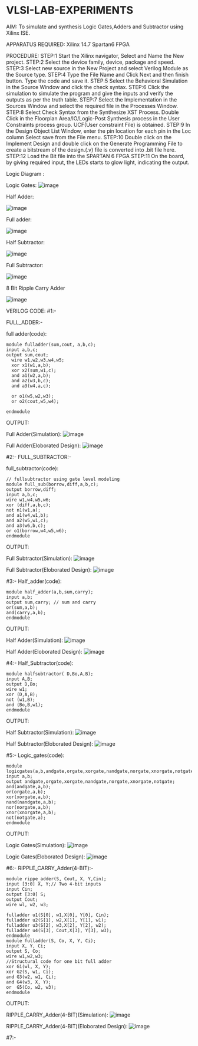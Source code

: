 # VLSI-LAB-EXPERIMENTS
AIM: To simulate and synthesis Logic Gates,Adders and Subtractor using Xilinx ISE.

APPARATUS REQUIRED: Xilinx 14.7 Spartan6 FPGA

PROCEDURE: STEP:1 Start the Xilinx navigator, Select and Name the New project. STEP:2 Select the device family, device, package and speed. STEP:3 Select new source in the New Project and select Verilog Module as the Source type. STEP:4 Type the File Name and Click Next and then finish button. Type the code and save it. STEP:5 Select the Behavioral Simulation in the Source Window and click the check syntax. STEP:6 Click the simulation to simulate the program and give the inputs and verify the outputs as per the truth table. STEP:7 Select the Implementation in the Sources Window and select the required file in the Processes Window. STEP:8 Select Check Syntax from the Synthesize XST Process. Double Click in the Floorplan Area/IO/Logic-Post Synthesis process in the User Constraints process group. UCF(User constraint File) is obtained. STEP:9 In the Design Object List Window, enter the pin location for each pin in the Loc column Select save from the File menu. STEP:10 Double click on the Implement Design and double click on the Generate Programming File to create a bitstream of the design.(.v) file is converted into .bit file here. STEP:12 Load the Bit file into the SPARTAN 6 FPGA STEP:11 On the board, by giving required input, the LEDs starts to glow light, indicating the output.

Logic Diagram :

Logic Gates:
![image](https://github.com/navaneethans/VLSI-LAB-EXPERIMENTS/assets/6987778/ee17970c-3ac9-4603-881b-88e2825f41a4)


Half Adder:

![image](https://github.com/navaneethans/VLSI-LAB-EXPERIMENTS/assets/6987778/0e1ecb96-0c25-4556-832b-aeeedfdfe7b9)


Full adder:

![image](https://github.com/navaneethans/VLSI-LAB-EXPERIMENTS/assets/6987778/9bb3964c-438f-469d-a3de-c1cca6f323fb)


Half Subtractor:

![image](https://github.com/navaneethans/VLSI-LAB-EXPERIMENTS/assets/6987778/731470b7-eb4e-49f8-8bb7-2994052a7184)



Full Subtractor:

![image](https://github.com/navaneethans/VLSI-LAB-EXPERIMENTS/assets/6987778/d66f874b-c1f2-44b3-a035-7149b56430c1)



8 Bit Ripple Carry Adder

![image](https://github.com/navaneethans/VLSI-LAB-EXPERIMENTS/assets/6987778/7385a408-40a5-4203-8050-b72818622d79)



VERILOG CODE:
#1:-

FULL_ADDER:-

full adder(code):
```
module fulladder(sum,cout, a,b,c);
input a,b,c;
output sum,cout;
  wire w1,w2,w3,w4,w5;
  xor x1(w1,a,b);
  xor x2(sum,w1,c);  
  and a1(w2,a,b);
  and a2(w3,b,c);
  and a3(w4,a,c);
  
  or o1(w5,w2,w3);
  or o2(cout,w5,w4);
    
endmodule
```



OUTPUT:

Full Adder(Simulation):
![image](https://github.com/Hariharan177/VLSI-LAB-EXP-1/assets/164841000/f0464907-7284-4643-a349-6c38d5eb2801)

Full Adder(Eloborated Design):
![image](https://github.com/Hariharan177/VLSI-LAB-EXP-1/assets/164841000/6984340f-f663-4a3f-b50e-f7e25408a86a)


#2:-
FULL_SUBTRACTOR:-

full_subtractor(code):
```
// fullsubtractor using gate level modeling
module full_sub(borrow,diff,a,b,c);
output borrow,diff;
input a,b,c;
wire w1,w4,w5,w6;
xor (diff,a,b,c);
not n1(w1,a);
and a1(w4,w1,b);
and a2(w5,w1,c);
and a3(w6,b,c);
or o1(borrow,w4,w5,w6);
endmodule
```
OUTPUT:

Full Subtractor(Simulation):
![image](https://github.com/Hariharan177/VLSI-LAB-EXP-1/assets/164841000/66c47d7e-f7f8-425e-bd20-2b5b73e54900)

Full Subtractor(Eloborated Design):
![image](https://github.com/Hariharan177/VLSI-LAB-EXP-1/assets/164841000/9ee0dc43-ff8e-4eac-8181-6aed85b78779)


#3:-
Half_adder(code):
```
module half_adder(a,b,sum,carry);
input a,b;
output sum,carry; // sum and carry
or(sum,a,b);
and(carry,a,b);
endmodule
```
OUTPUT:

Half Adder(Simulation):
![image](https://github.com/Hariharan177/VLSI-LAB-EXP-1/assets/164841000/13cd7926-69c1-45fb-913d-9255510c0744)

Half Adder(Eloborated Design):
![image](https://github.com/Hariharan177/VLSI-LAB-EXP-1/assets/164841000/446589ff-2579-4f91-a02b-2589a107f646)

#4:-
Half_Subtractor(code):
```
module halfsubtractor( D,Bo,A,B);
input A,B;
output D,Bo;
wire w1;
xor (D,A,B);
not (w1,B);
and (Bo,B,w1);
endmodule
```
OUTPUT:

Half Subtractor(Simulation):
![image](https://github.com/Hariharan177/VLSI-LAB-EXP-1/assets/164841000/36c716d8-0b17-47e3-9422-c7bb83d44777)

Half Subtractor(Eloborated Design):
![image](https://github.com/Hariharan177/VLSI-LAB-EXP-1/assets/164841000/6b30308f-624c-4ce0-8040-fd58930844ef)

#5:-
Logic_gates(code):
```
module logicgates(a,b,andgate,orgate,xorgate,nandgate,norgate,xnorgate,notgate);
input a,b;
output andgate,orgate,xorgate,nandgate,norgate,xnorgate,notgate;
and(andgate,a,b);
or(orgate,a,b);
xor(xorgate,a,b);
nand(nandgate,a,b);  
nor(norgate,a,b);
xnor(xnorgate,a,b);
not(notgate,a);
endmodule
```
OUTPUT:

Logic Gates(Simulation):
![image](https://github.com/Hariharan177/VLSI-LAB-EXP-1/assets/164841000/39b4d06a-77ff-4198-a9d8-2ce5544a434e)

Logic Gates(Eloborated Design):
![image](https://github.com/Hariharan177/VLSI-LAB-EXP-1/assets/164841000/7982845f-6733-4365-8536-625416745ddb)

#6:-
RIPPLE_CARRY_Adder(4-BIT):-
```
module rippe_adder(S, Cout, X, Y,Cin);
input [3:0] X, Y;// Two 4-bit inputs
input Cin;
output [3:0] S;
output Cout;
wire wl, w2, w3;

fulladder u1(S[0], w1,X[0], Y[0], Cin);
fulladder u2(S[1], w2,X[1], Y[1], w1);
fulladder u3(S[2], w3,X[2], Y[2], w2);
fulladder u4(S[3], Cout,X[3], Y[3], w3);
endmodule
module fulladder(S, Co, X, Y, Ci);
input X, Y, Ci;
output S, Co;
wire w1,w2,w3;
//Structural code for one bit full adder 
xor G1(wl, X, Y);
xor G2(S, w1, Ci);
and G3(w2, w1, Ci);
and G4(w3, X, Y);
or  G5(Co, w2, w3);
endmodule
```
OUTPUT:

RIPPLE_CARRY_Adder(4-BIT)(Simulation):
![image](https://github.com/Hariharan177/VLSI-LAB-EXP-1/assets/164841000/2f2b91ce-bcad-4eb3-8c96-ab53c7817d4a)

RIPPLE_CARRY_Adder(4-BIT)(Eloborated Design):
![image](https://github.com/Hariharan177/VLSI-LAB-EXP-1/assets/164841000/db6a9c7c-9fd1-4eba-a794-cd0c21ac3b96)

#7:-
